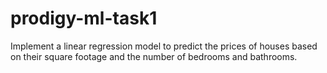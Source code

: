 # prodigy-ml-task1
Implement a linear regression model to predict the prices of houses based on their square footage and the number of bedrooms and bathrooms.
